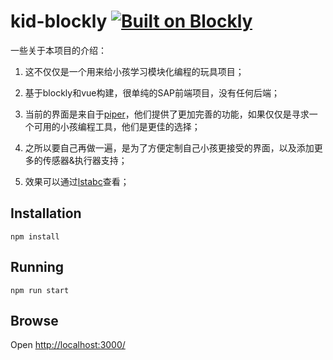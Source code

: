 
# kid-blockly [![Built on Blockly](https://tinyurl.com/built-on-blockly)](https://github.com/google/blockly)

一些关于本项目的介绍：

1. 这不仅仅是一个用来给小孩学习模块化编程的玩具项目；

2. 基于blockly和vue构建，很单纯的SAP前端项目，没有任何后端；

3. 当前的界面是来自于[piper](https://make.playpiper.com/)，他们提供了更加完善的功能，如果仅仅是寻求一个可用的小孩编程工具，他们是更佳的选择；

4. 之所以要自己再做一遍，是为了方便定制自己小孩更接受的界面，以及添加更多的传感器&执行器支持；

5. 效果可以通过[lstabc](https://lstabc.com/)查看；

## Installation

```
npm install
```

## Running

```
npm run start
```

## Browse
 
Open [http://localhost:3000/](http://localhost:3000/)

